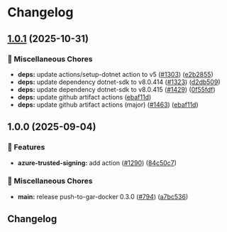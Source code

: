 # Changelog

## [1.0.1](https://github.com/grafana/shared-workflows/compare/azure-trusted-signing/v1.0.0...azure-trusted-signing/v1.0.1) (2025-10-31)


### 🔧 Miscellaneous Chores

* **deps:** update actions/setup-dotnet action to v5 ([#1303](https://github.com/grafana/shared-workflows/issues/1303)) ([e2b2855](https://github.com/grafana/shared-workflows/commit/e2b2855c2f7e5dfb9cfe551773495cce69c5dd42))
* **deps:** update dependency dotnet-sdk to v8.0.414 ([#1323](https://github.com/grafana/shared-workflows/issues/1323)) ([d2db509](https://github.com/grafana/shared-workflows/commit/d2db509c45f0d0e75e26fe03c276225d6bbc3e0d))
* **deps:** update dependency dotnet-sdk to v8.0.415 ([#1429](https://github.com/grafana/shared-workflows/issues/1429)) ([0f55fdf](https://github.com/grafana/shared-workflows/commit/0f55fdf6c11ffae5d84b4c243e443591836b98e8))
* **deps:** update github artifact actions ([ebaf11d](https://github.com/grafana/shared-workflows/commit/ebaf11d9a28ba8617d6c1db41ca7ecb97005e4b4))
* **deps:** update github artifact actions (major) ([#1463](https://github.com/grafana/shared-workflows/issues/1463)) ([ebaf11d](https://github.com/grafana/shared-workflows/commit/ebaf11d9a28ba8617d6c1db41ca7ecb97005e4b4))

## 1.0.0 (2025-09-04)


### 🎉 Features

* **azure-trusted-signing:** add action ([#1290](https://github.com/grafana/shared-workflows/issues/1290)) ([84c50c7](https://github.com/grafana/shared-workflows/commit/84c50c7da5b6d706d2c7678c5840d86ae2de9766))


### 🔧 Miscellaneous Chores

* **main:** release push-to-gar-docker 0.3.0 ([#794](https://github.com/grafana/shared-workflows/issues/794)) ([a7bc536](https://github.com/grafana/shared-workflows/commit/a7bc5367c4a91c389526d58839d8f6224dba4dcc))

## Changelog

<!-- TODO Confirm format/version/date -->

